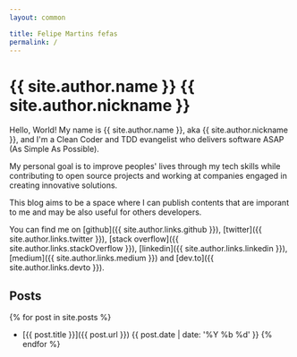 ```yaml
---
layout: common

title: Felipe Martins fefas
permalink: /
---
```


# {{ site.author.name }} <span class="nickname">{{ site.author.nickname }}</span>

Hello, World! My name is {{ site.author.name }}, aka <span class="nickname"> {{
site.author.nickname }}</span>, and I'm a Clean Coder and TDD evangelist who
delivers software ASAP (As Simple As Possible).

My personal goal is to improve peoples' lives through my tech skills while
contributing to open source projects and working at companies engaged in
creating innovative solutions.

This blog aims to be a space where I can publish contents that are imporant to
me and may be also useful for others developers.

You can find me on
  [github]({{ site.author.links.github }}),
  [twitter]({{ site.author.links.twitter }}),
  [stack overflow]({{ site.author.links.stackOverflow }}),
  [linkedin]({{ site.author.links.linkedin }}),
  [medium]({{ site.author.links.medium }}) and
  [dev.to]({{ site.author.links.devto }}).

## Posts

{% for post in site.posts %}
  * [{{ post.title }}]({{ post.url }}) <span class="post-date">{{ post.date | date: '%Y %b %d' }}</span>
{% endfor %}
